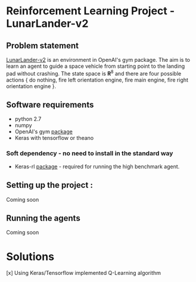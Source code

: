 # Reinforcement Learning Project - LunarLander-v2
## Problem statement
[LunarLander-v2](https://gym.openai.com/envs/LunarLander-v2) is an environment in OpenAI's gym package. The aim is to learn an agent to guide a space vehicle from starting point to the landing pad without crashing. The state space is **R**<sup>8</sup> and there are four possible actions { do nothing, fire left orientation engine, fire main engine, fire right orientation engine }.

## Software requirements

* python 2.7
* numpy
* OpenAI's gym [package](https://github.com/openai/gym)
* Keras with tensorflow or theano

### Soft dependency - no need to install in the standard way
* Keras-rl [package](https://github.com/matthiasplappert/keras-rl) - required for running the high benchmark agent.

## Setting up the project :
Coming soon


## Running the agents
Coming soon

# Solutions 
 [x] Using Keras/Tensorflow implemented Q-Learning algorithm  
